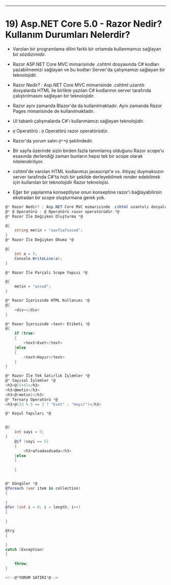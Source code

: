 ***
# 19) Asp.NET Core 5.0 - Razor Nedir? Kullanım Durumları Nelerdir?
- Varolan bir programlama dilini farklı bir ortamda kullanmamızı sağlayan bir sözdizimidir.

- Razor ASP.NET Core MVC mimarisinde .cshtml dosyasında C# kodları yazabilmemizi sağlayan ve bu kodları Server'da çalışmamızı sağlayan bir teknolojidir.

- Razor Nedir? : Asp.NET Core MVC mimarisinde .cshtml uzantılı dosyalarda HTML ile birlikte yazılan C# kodlarının server tarafında çalıştırılmasını sağlayan bir teknolojidir.

- Razor aynı zamanda Blazor'da da kullanılmaktadır. Aynı zamanda Razor Pages mimarisinde de kullanılmaktadır.

- UI tabanlı çalışmalarda C#'ı kullanmamızı sağlayan teknolojidir.

- `@` Operatörü : `@` Operatörü razor operatörüdür.

- Razor'da yorum satırı `@**@` şeklindedir.

- Bir sayfa üzerinde sizin birden fazla tanımlamış olduğunu Razor scope'u esasında derlendiği zaman bunların hepsi tek bir scope olarak nitelendiriliyor.

- cshtml'de varolan HTML kodlarımızı javascript'e vs. ihtiyaç duymaksızın server tarafında C#'ta hızlı bir şekilde derleyebilmek render edebilmek için kullanılan bir teknolojidir Razor teknolojisi. 

- Eğer bir yapılanma konseptliyse onun konseptine razor'ı bağlayabilirsin ekstradan bir scope oluşturmana gerek yok.

```C#
@* Razor Nedir? : Asp.NET Core MVC mimarisinde .cshtml uzantulı dosyalarda HTML ile birlikte yazılan C# kodlarının server tarafında çalıştırılmasını sağlayan bir teknolojidir.*@
@* @ Operatörü : @ Operatörü razor operatörüdür.*@
@* Razor İle Değişken Oluşturma *@

@{
    string metin = "aasfsafsasad";
}
@* Razor İle Değişken Okuma *@

@{
    int a = 5;
    Console.WriteLine(a);
}

@* Razor İle Parçalı Scope Yapısı *@

@{
    metin = "assad";
}

@* Razor İçerisinde HTML Kullanımı *@
@{
    <div></div>
}

@* Razor İçerisinde <text> Etiketi *@
@{
    if (true)
    {
        <text>Evet</text>
    }else
    {
        <text>Hayır</text>
    }
}

@* Razor İle Tek Satırlık İşlemler *@
@* Sayısal İşlemler *@
<h3>@(5+4)</h3>
<h3>@metin</h3>
<h3>@(metin)</h3>
@* Ternary Operatörü *@
<h3>@(33 % 5 == 3 ? "Evet" : "Hayır")</h3>

@* Koşul Yapıları *@


@{
    int sayi = 5;
}
    @if (sayi == 5)
    {
        <h3>afsadasdsada</h3>
    }else
    {
        
    }


@* Döngüler *@
@foreach (var item in collection)
{
    
}
@for (int i = 0; i < length; i++)
{
    
}

@try
{

}
catch (Exception)
{
    
    throw;
}

<!--@*YORUM SATIRI*@-->
```

